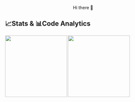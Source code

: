 <p align="center">
  Hi there 👋
</p>

##  📈Stats  &  📊Code Analytics

<a href="https://github.com/anuraghazra/github-readme-stats">
  <img align="left" height="200px" src="https://github-readme-stats-kmatsue.vercel.app/api?username=KMatsue&count_private=true&theme=shadow_blue&show_icons=true&hide_rank=true&hide=stars" />
</a>
<a href="https://github.com/anuraghazra/github-readme-stats">
  <img align="center" height="200px" src="https://github-readme-stats-kmatsue.vercel.app/api/top-langs/?username=KMatsue&layout=compact&langs_count=8&theme=shadow_blue" />
</a>

<!--
**KMatsue/KMatsue** is a ✨ _special_ ✨ repository because its `README.md` (this file) appears on your GitHub profile.

Here are some ideas to get you started:

- 🔭 I’m currently working on ...
- 🌱 I’m currently learning ...
- 👯 I’m looking to collaborate on ...
- 🤔 I’m looking for help with ...
- 💬 Ask me about ...
- 📫 How to reach me: ...
- 😄 Pronouns: ...
- ⚡ Fun fact: ...
-->
